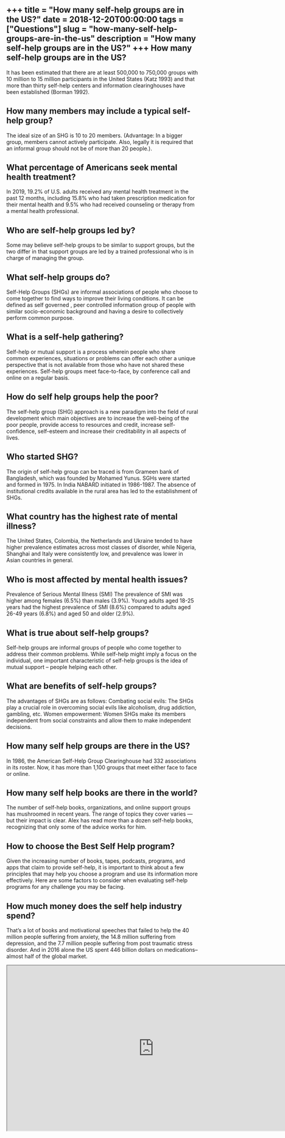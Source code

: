 +++
title = "How many self-help groups are in the US?"
date = 2018-12-20T00:00:00
tags = ["Questions"]
slug = "how-many-self-help-groups-are-in-the-us"
description = "How many self-help groups are in the US?"
+++
How many self-help groups are in the US?
----------------------------------------

It has been estimated that there are at least 500,000 to 750,000 groups with 10 million to 15 million participants in the United States (Katz 1993) and that more than thirty self-help centers and information clearinghouses have been established (Borman 1992).

How many members may include a typical self-help group?
-------------------------------------------------------

The ideal size of an SHG is 10 to 20 members. (Advantage: In a bigger group, members cannot actively participate. Also, legally it is required that an informal group should not be of more than 20 people.).

What percentage of Americans seek mental health treatment?
----------------------------------------------------------

In 2019, 19.2% of U.S. adults received any mental health treatment in the past 12 months, including 15.8% who had taken prescription medication for their mental health and 9.5% who had received counseling or therapy from a mental health professional.

Who are self-help groups led by?
--------------------------------

Some may believe self-help groups to be similar to support groups, but the two differ in that support groups are led by a trained professional who is in charge of managing the group.

What self-help groups do?
-------------------------

Self-Help Groups (SHGs) are informal associations of people who choose to come together to find ways to improve their living conditions. It can be defined as self governed , peer controlled information group of people with similar socio-economic background and having a desire to collectively perform common purpose.

What is a self-help gathering?
------------------------------

Self-help or mutual support is a process wherein people who share common experiences, situations or problems can offer each other a unique perspective that is not available from those who have not shared these experiences. Self-help groups meet face-to-face, by conference call and online on a regular basis.

How do self help groups help the poor?
--------------------------------------

The self-help group (SHG) approach is a new paradigm into the field of rural development which main objectives are to increase the well-being of the poor people, provide access to resources and credit, increase self-confidence, self-esteem and increase their creditability in all aspects of lives.

Who started SHG?
----------------

The origin of self-help group can be traced is from Grameen bank of Bangladesh, which was founded by Mohamed Yunus. SGHs were started and formed in 1975. In India NABARD initiated in 1986-1987. The absence of institutional credits available in the rural area has led to the establishment of SHGs.

What country has the highest rate of mental illness?
----------------------------------------------------

The United States, Colombia, the Netherlands and Ukraine tended to have higher prevalence estimates across most classes of disorder, while Nigeria, Shanghai and Italy were consistently low, and prevalence was lower in Asian countries in general.

Who is most affected by mental health issues?
---------------------------------------------

Prevalence of Serious Mental Illness (SMI) The prevalence of SMI was higher among females (6.5%) than males (3.9%). Young adults aged 18-25 years had the highest prevalence of SMI (8.6%) compared to adults aged 26-49 years (6.8%) and aged 50 and older (2.9%).

What is true about self-help groups?
------------------------------------

Self-help groups are informal groups of people who come together to address their common problems. While self-help might imply a focus on the individual, one important characteristic of self-help groups is the idea of mutual support – people helping each other.

What are benefits of self-help groups?
--------------------------------------

The advantages of SHGs are as follows: Combating social evils: The SHGs play a crucial role in overcoming social evils like alcoholism, drug addiction, gambling, etc. Women empowerment: Women SHGs make its members independent from social constraints and allow them to make independent decisions.

How many self help groups are there in the US?
----------------------------------------------

In 1986, the American Self-Help Group Clearinghouse had 332 associations in its roster. Now, it has more than 1,100 groups that meet either face to face or online.

How many self help books are there in the world?
------------------------------------------------

The number of self-help books, organizations, and online support groups has mushroomed in recent years. The range of topics they cover varies — but their impact is clear. Alex has read more than a dozen self-help books, recognizing that only some of the advice works for him.

How to choose the Best Self Help program?
-----------------------------------------

Given the increasing number of books, tapes, podcasts, programs, and apps that claim to provide self-help, it is important to think about a few principles that may help you choose a program and use its information more effectively. Here are some factors to consider when evaluating self-help programs for any challenge you may be facing.

How much money does the self help industry spend?
-------------------------------------------------

That’s a lot of books and motivational speeches that failed to help the 40 million people suffering from anxiety, the 14.8 million suffering from depression, and the 7.7 million people suffering from post traumatic stress disorder. And in 2016 alone the US spent 446 billion dollars on medications– almost half of the global market.

<iframe allow="accelerometer; autoplay; clipboard-write; encrypted-media; gyroscope; picture-in-picture" allowfullscreen="" class="__youtube_prefs__  epyt-is-override  no-lazyload" data-no-lazy="1" data-origheight="433" data-origwidth="770" data-skipgform_ajax_framebjll="" height="433" id="_ytid_48016" loading="lazy" src="https://www.youtube.com/embed/Y5fQeZAai6Q?enablejsapi=1&autoplay=0&cc_load_policy=0&cc_lang_pref=&iv_load_policy=1&loop=0&modestbranding=0&rel=1&fs=1&playsinline=0&autohide=2&theme=dark&color=red&controls=1&" title="YouTube player" width="770"></iframe>
